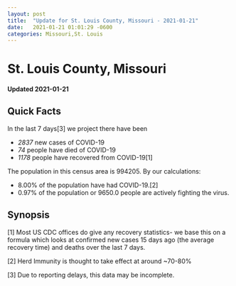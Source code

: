 ```yaml
---
layout: post
title:  "Update for St. Louis County, Missouri - 2021-01-21"
date:   2021-01-21 01:01:29 -0600
categories: Missouri,St. Louis
---
```


# St. Louis County, Missouri
#### Updated 2021-01-21

## Quick Facts

In the last 7 days[3] we project there have been
- *2837* new cases of COVID-19
- *74* people have died of COVID-19
- *1178* people have recovered from COVID-19[1]

The population in this census area is 994205. By our calculations:
- 8.00% of the population have had COVID-19.[2]
- 0.97% of the population or 9650.0 people are actively fighting the virus.

## Synopsis




[1] Most US CDC offices do give any recovery statistics- we base this on a formula which looks at confirmed new cases
15 days ago (the average recovery time) and deaths over the last 7 days.

[2] Herd Immunity is thought to take effect at around ~70-80%

[3] Due to reporting delays, this data may be incomplete.
 
    